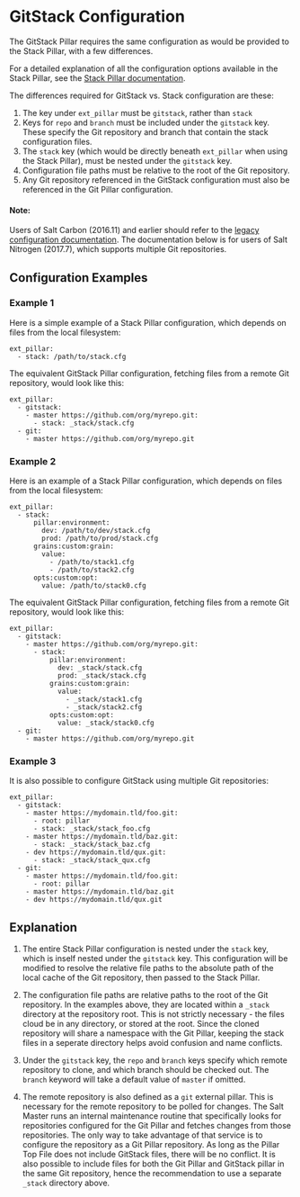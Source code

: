 # GitStack Configuration
The GitStack Pillar requires the same configuration as would be provided to the Stack Pillar, with a few differences.

For a detailed explanation of all the configuration options available in the Stack Pillar, see the [Stack Pillar documentation](https://docs.saltstack.com/en/latest/ref/pillar/all/salt.pillar.stack.html#module-salt.pillar.stack).

The differences required for GitStack vs. Stack configuration are these:

1. The key under `ext_pillar` must be `gitstack`, rather than `stack`
2. Keys for `repo` and `branch` must be included under the `gitstack` key. These specify the Git repository and branch that contain the stack configuration files.
3. The `stack` key (which would be directly beneath `ext_pillar` when using the Stack Pillar), must be nested under the `gitstack` key.
4. Configuration file paths must be relative to the root of the Git repository.
5. Any Git repository referenced in the GitStack configuration must also be referenced in the Git Pillar configuration.

#### Note:
Users of Salt Carbon (2016.11) and earlier should refer to the [legacy configuration documentation](docs/carbon_config.md).
The documentation below is for users of Salt Nitrogen (2017.7), which supports multiple Git repositories.

## Configuration Examples

### Example 1
Here is a simple example of a Stack Pillar configuration, which depends on files from the local filesystem:
```
ext_pillar:
  - stack: /path/to/stack.cfg
```
The equivalent GitStack Pillar configuration, fetching files from a remote Git repository, would look like this:
```
ext_pillar:
  - gitstack:
    - master https://github.com/org/myrepo.git:
      - stack: _stack/stack.cfg
  - git:
    - master https://github.com/org/myrepo.git
```

### Example 2
Here is an example of a Stack Pillar configuration, which depends on files from the local filesystem:
```
ext_pillar:
  - stack:
      pillar:environment:
        dev: /path/to/dev/stack.cfg
        prod: /path/to/prod/stack.cfg
      grains:custom:grain:
        value:
          - /path/to/stack1.cfg
          - /path/to/stack2.cfg
      opts:custom:opt:
        value: /path/to/stack0.cfg
```
The equivalent GitStack Pillar configuration, fetching files from a remote Git repository, would look like this:
```
ext_pillar:
  - gitstack: 
    - master https://github.com/org/myrepo.git:
      - stack:
          pillar:environment:
            dev: _stack/stack.cfg
            prod: _stack/stack.cfg
          grains:custom:grain:
            value:
              - _stack/stack1.cfg
              - _stack/stack2.cfg
          opts:custom:opt:
            value: _stack/stack0.cfg
  - git: 
    - master https://github.com/org/myrepo.git
```

### Example 3
It is also possible to configure GitStack using multiple Git repositories:
```
ext_pillar:
  - gitstack:
    - master https://mydomain.tld/foo.git:
      - root: pillar
      - stack: _stack/stack_foo.cfg
    - master https://mydomain.tld/baz.git:
      - stack: _stack/stack_baz.cfg
    - dev https://mydomain.tld/qux.git:
      - stack: _stack/stack_qux.cfg
  - git:
    - master https://mydomain.tld/foo.git:
      - root: pillar
    - master https://mydomain.tld/baz.git
    - dev https://mydomain.tld/qux.git
```
## Explanation
1. The entire Stack Pillar configuration is nested under the `stack` key, which is inself nested under the `gitstack` key. This configuration will be modified to resolve the relative file paths to the absolute path of the local cache of the Git repository, then passed to the Stack Pillar.

2. The configuration file paths are relative paths to the root of the Git repository. In the examples above, they are located within a `_stack` directory at the repository root. This is not strictly necessary - the files cloud be in any directory, or stored at the root. Since the cloned repository will share a namespace with the Git Pillar, keeping the stack files in a seperate directory helps avoid confusion and name conflicts.

3. Under the `gitstack` key, the `repo` and `branch` keys specify which remote repository to clone, and which branch should be checked out. The `branch` keyword will take a default value of `master` if omitted.

4. The remote repository is also defined as a `git` external pillar. This is necessary for the remote repository to be polled for changes. The Salt Master runs an internal maintenance routine that specifically looks for repositories configured for the Git Pillar and fetches changes from those repositories. The only way to take advantage of that service is to configure the repository as a Git Pillar repository. As long as the Pillar Top File does not include GitStack files, there will be no conflict. It is also possible to include files for both the Git Pillar and GitStack pillar in the same Git repository, hence the recommendation to use a separate `_stack` directory above.
